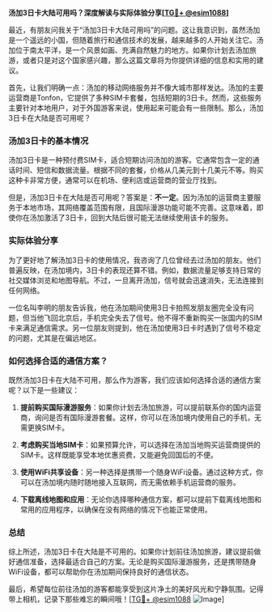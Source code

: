 **汤加3日卡大陆可用吗？深度解读与实际体验分享[[TG💪+ @esim1088](https://t.me/s/esim1088)]**

最近，有朋友问我关于“汤加3日卡大陆可用吗”的问题。这让我意识到，虽然汤加是一个遥远的小国，但随着旅行和通信技术的发展，越来越多的人开始关注它。汤加位于南太平洋，是一个风景如画、充满自然魅力的地方。如果你计划去汤加旅游，或者只是对这个国家感兴趣，那么这篇文章将为你提供详细的信息和实用的建议。

首先，让我们明确一点：汤加的移动网络服务并不像大城市那样发达。汤加的主要运营商是Tonfon，它提供了多种SIM卡套餐，包括短期的3日卡。然而，这些服务主要针对本地用户，对于外国游客来说，使用起来可能会有一些限制。那么，汤加3日卡在大陆是否可用呢？

### 汤加3日卡的基本情况

汤加3日卡是一种预付费SIM卡，适合短期访问汤加的游客。它通常包含一定的通话时间、短信和数据流量。根据不同的套餐，价格从几美元到十几美元不等。购买这种卡非常方便，通常可以在机场、便利店或运营商的营业厅找到。

但是，汤加3日卡在大陆是否可用呢？答案是：**不一定**。因为汤加的运营商主要服务于本地市场，其网络覆盖范围有限，且国际漫游功能可能不完善。这意味着，即使你在汤加激活了3日卡，回到大陆后很可能无法继续使用该卡的服务。

### 实际体验分享

为了更好地了解汤加3日卡的使用情况，我咨询了几位曾经去过汤加的朋友。他们普遍反映，在汤加境内，3日卡的表现还算不错。例如，数据流量足够支持日常的社交媒体浏览和地图导航。不过，一旦离开汤加，信号就会迅速消失，无法连接到任何网络。

一位名叫李明的朋友告诉我，他在汤加期间使用3日卡拍照发朋友圈完全没有问题，但当他飞回北京后，手机完全失去了信号。他不得不重新购买一张国内的SIM卡来满足通信需求。另一位朋友则提到，他在汤加使用3日卡时遇到了信号不稳定的问题，尤其是在偏远地区。

### 如何选择合适的通信方案？

既然汤加3日卡在大陆不可用，那么作为游客，我们应该如何选择合适的通信方案呢？以下是一些建议：

1. **提前购买国际漫游服务**：如果你计划去汤加旅游，可以提前联系你的国内运营商，询问是否有国际漫游套餐。这样，你可以在汤加境内使用自己的手机，无需更换SIM卡。

2. **考虑购买当地SIM卡**：如果预算允许，可以选择在汤加当地购买运营商提供的SIM卡。这样既能享受本地优惠资费，又能避免回国后的不便。

3. **使用WiFi共享设备**：另一种选择是携带一个随身WiFi设备。通过这种方式，你可以在汤加境内随时随地接入互联网，而无需依赖手机运营商的服务。

4. **下载离线地图和应用**：无论你选择哪种通信方案，都可以提前下载离线地图和常用的应用程序，以确保在没有网络的情况下也能正常使用。

### 总结

综上所述，汤加3日卡在大陆是不可用的。如果你计划前往汤加旅游，建议提前做好通信准备，选择最适合自己的方案。无论是购买国际漫游服务，还是携带随身WiFi设备，都可以帮助你在汤加期间保持良好的通信状态。

最后，希望每位前往汤加的游客都能享受到这片净土的美好风光和宁静氛围。记得带上相机，记录下那些难忘的瞬间哦！[[TG💪+ @esim1088](https://t.me/s/esim1088) ![Image](https://i.postimg.cc/4NQfJmqS/Snipaste-2025-05-13-00-14-12.png)]